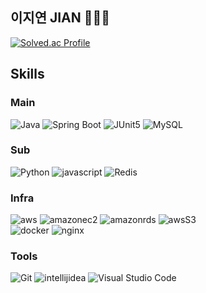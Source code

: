 ## 이지연 JIAN 👩🏻‍💻
[![Solved.ac Profile](http://mazassumnida.wtf/api/v2/generate_badge?boj=sudago22)](https://solved.ac/sudago22/)

## Skills
### Main
![Java](https://img.shields.io/badge/Java-007396.svg?&style=for-the-badge&logo=Java&logoColor=white)
![Spring Boot](https://img.shields.io/badge/springboot-6DB33F?style=for-the-badge&logo=springboot&logoColor=white)
![JUnit5](https://img.shields.io/badge/junit5-25A162?style=for-the-badge&logo=junit5&logoColor=white)
![MySQL](https://img.shields.io/badge/mysql-4479A1?style=for-the-badge&logo=mysql&logoColor=white) </br>

### Sub
![Python](https://img.shields.io/badge/python-3776AB.svg?style=for-the-badge&logo=python&logoColor=white)
![javascript](https://img.shields.io/badge/javascript-F7DF1E.svg?style=for-the-badge&logo=javascript&logoColor=white) 
![Redis](https://img.shields.io/badge/Redis-DC382D.svg?style=for-the-badge&logo=Redis&logoColor=white)</br>

### Infra
![aws](https://img.shields.io/badge/amazonaws-232F3E?style=for-the-badge&logo=amazonaws&logoColor=white)
![amazonec2](https://img.shields.io/badge/amazonec2-FF9900?style=for-the-badge&logo=amazonec2&logoColor=white)
![amazonrds](https://img.shields.io/badge/amazonrds-527FFF?style=for-the-badge&logo=amazonrds&logoColor=white)
![awsS3](https://img.shields.io/badge/amazons3-569A31?style=for-the-badge&logo=amazons3&logoColor=white) </br>
![docker](https://img.shields.io/badge/docker-2496ED?style=for-the-badge&logo=docker&logoColor=white)
![nginx](https://img.shields.io/badge/nginx-009639?style=for-the-badge&logo=nginx&logoColor=white) </br>

### Tools
![Git](https://img.shields.io/badge/Git-F05032.svg?&style=for-the-badge&logo=Git&logoColor=white)
![intellijidea](https://img.shields.io/badge/intellijidea-000000.svg?&style=for-the-badge&logo=intellijidea&logoColor=white)
![Visual Studio Code](https://img.shields.io/badge/Visual%20Studio%20Code-007ACC.svg?&style=for-the-badge&logo=Visual%20Studio%20Code&logoColor=white)
